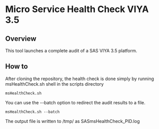 # Micro Service Health Check VIYA 3.5

## Overview 
This tool launches a complete audit of a SAS VIYA 3.5 platform. 

## How to

After cloning the repository, the health check is done simply by running msHealthCheck.sh  shell in the scripts directory

```
msHealthCheck.sh
```

You can use the --batch option to redirect the audit results to a file.

```
msHealthCheck.sh --batch
```

The output file is written to /tmp/ as SASmsHealthCheck_PID.log
